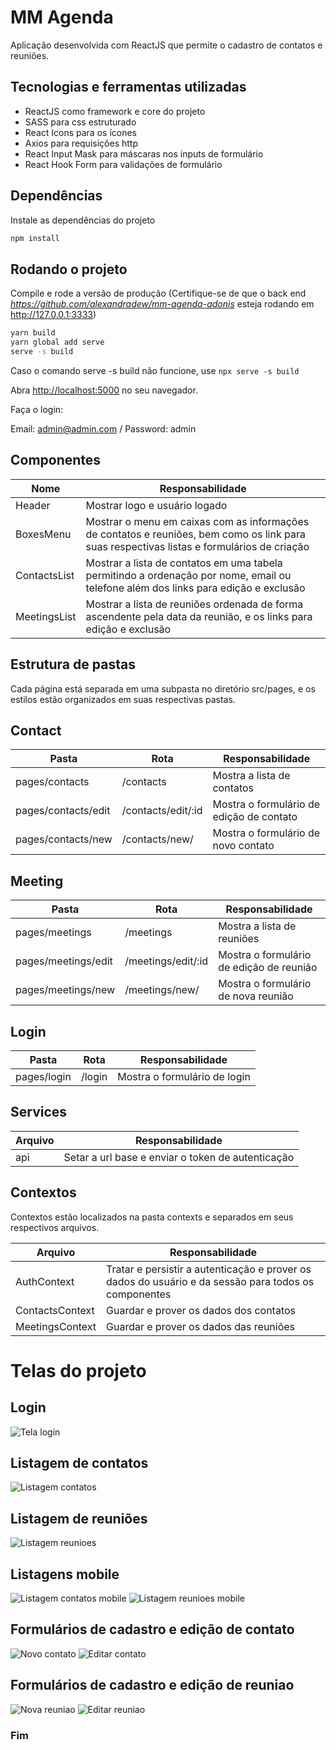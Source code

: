 # MM Agenda

Aplicação desenvolvida com ReactJS que permite o cadastro de contatos e reuniões.

## Tecnologias e ferramentas utilizadas

- ReactJS como framework e core do projeto
- SASS para css estruturado
- React Icons para os ícones
- Axios para requisições http
- React Input Mask para máscaras nos inputs de formulário
- React Hook Form para validações de formulário

## Dependências

Instale as dependências do projeto

```bash
npm install
```

## Rodando o projeto

Compile e rode a versão de produção (Certifique-se de que o back end *https://github.com/alexandradew/mm-agenda-adonis* esteja rodando em http://127.0.0.1:3333)

```bash
yarn build
yarn global add serve
serve -s build
```

Caso o comando serve -s build não funcione, use `npx serve -s build`

Abra [http://localhost:5000](http://localhost:5000) no seu navegador.

Faça o login:

Email: admin@admin.com /
Password: admin

## Componentes

| Nome         | Responsabilidade                                                                                                                           |
| ------------ | ------------------------------------------------------------------------------------------------------------------------------------------ |
| Header       | Mostrar logo e usuário logado                                                                                                              |
| BoxesMenu    | Mostrar o menu em caixas com as informações de contatos e reuniões, bem como os link para suas respectivas listas e formulários de criação |
| ContactsList | Mostrar a lista de contatos em uma tabela permitindo a ordenação por nome, email ou telefone além dos links para edição e exclusão         |
| MeetingsList | Mostrar a lista de reuniões ordenada de forma ascendente pela data da reunião, e os links para edição e exclusão                           |

## Estrutura de pastas

Cada página está separada em uma subpasta no diretório src/pages, e os estilos estão organizados em suas respectivas pastas.

## Contact

| Pasta               | Rota               | Responsabilidade                         |
| ------------------- | ------------------ | ---------------------------------------- |
| pages/contacts      | /contacts          | Mostra a lista de contatos               |
| pages/contacts/edit | /contacts/edit/:id | Mostra o formulário de edição de contato |
| pages/contacts/new  | /contacts/new/     | Mostra o formulário de novo contato      |

## Meeting

| Pasta               | Rota               | Responsabilidade                         |
| ------------------- | ------------------ | ---------------------------------------- |
| pages/meetings      | /meetings          | Mostra a lista de reuniões               |
| pages/meetings/edit | /meetings/edit/:id | Mostra o formulário de edição de reunião |
| pages/meetings/new  | /meetings/new/     | Mostra o formulário de nova reunião      |

## Login

| Pasta       | Rota   | Responsabilidade             |
| ----------- | ------ | ---------------------------- |
| pages/login | /login | Mostra o formulário de login |

## Services

| Arquivo | Responsabilidade                                  |
| ------- | ------------------------------------------------- |
| api     | Setar a url base e enviar o token de autenticação |

## Contextos

Contextos estão localizados na pasta contexts e separados em seus respectivos arquivos.

| Arquivo         | Responsabilidade                                                                                     |
| --------------- | ---------------------------------------------------------------------------------------------------- |
| AuthContext     | Tratar e persistir a autenticação e prover os dados do usuário e da sessão para todos os componentes |
| ContactsContext | Guardar e prover os dados dos contatos                                                               |
| MeetingsContext | Guardar e prover os dados das reuniões                                                               |

# Telas do projeto

## Login

![Tela login](./telas/login.png "Login")

## Listagem de contatos

![Listagem contatos](./telas/contatos.png "Contatos")

## Listagem de reuniões

![Listagem reunioes](./telas/reunioes.png "Reunioes")

## Listagens mobile

![Listagem contatos mobile](./telas/mobile_contatos.png "Contatos mobile")
![Listagem reunioes mobile](./telas/mobile_reunioes.png "Reuniões mobile")

## Formulários de cadastro e edição de contato

![Novo contato](./telas/novo_contato.png "Novo contato")
![Editar contato](./telas/editar_contato.png "Editar contato")

## Formulários de cadastro e edição de reuniao

![Nova reuniao](./telas/nova_reuniao.png "Nova reuniao")
![Editar reuniao](./telas/editar_reuniao.png "Editar reuniao")

### Fim
